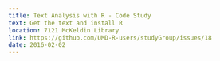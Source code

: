 ```yaml
---
title: Text Analysis with R - Code Study
text: Get the text and install R
location: 7121 McKeldin Library 
link: https://github.com/UMD-R-users/studyGroup/issues/18
date: 2016-02-02
---
```

